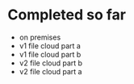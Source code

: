 # Completed so far  
- on premises
- v1 file cloud part a
- v1 file cloud part b
- v2 file cloud part b
- v2 file cloud part a